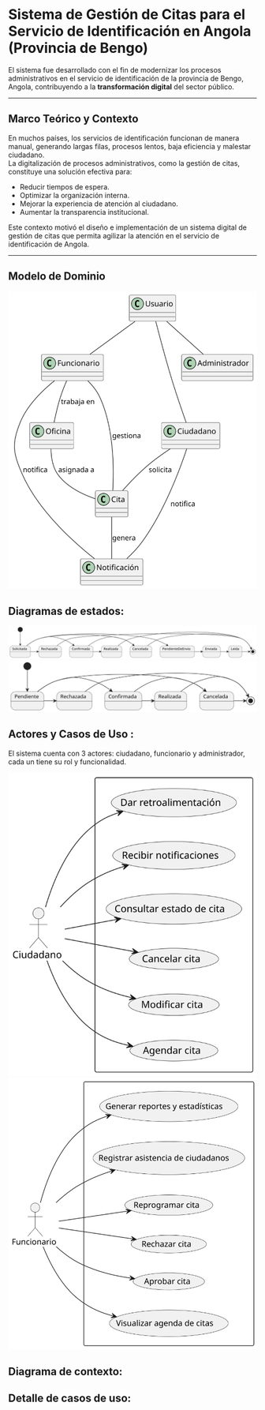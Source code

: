 #  Sistema de Gestión de Citas para el Servicio de Identificación en Angola (Provincia de Bengo)  
El sistema fue desarrollado con el fin de modernizar los procesos administrativos en el servicio de identificación de la provincia de Bengo, Angola, contribuyendo a la **transformación digital** del sector público.  

---

##  Marco Teórico y Contexto

En muchos países, los servicios de identificación funcionan de manera manual, generando largas filas, procesos lentos, baja eficiencia y malestar ciudadano.  
La digitalización de procesos administrativos, como la gestión de citas, constituye una solución efectiva para:  

- Reducir tiempos de espera.  
- Optimizar la organización interna.  
- Mejorar la experiencia de atención al ciudadano.  
- Aumentar la transparencia institucional.  

Este contexto motivó el diseño e implementación de un sistema digital de gestión de citas que permita agilizar la atención en el servicio de identificación de Angola.  

---
## Modelo de Dominio
![Modelo de Dominio](Documentacion/imagens/Modelodedominio.svg)





## Diagramas de estados:
![Diagrama de Estado Cita](Documentacion/imagens/Diagramadeestadocita.svg)
![Diagrama de Estado Notificación](Documentacion/imagens/DiagramadeEstadonotificacion.svg)


## Actores y Casos de Uso :
El sistema cuenta con 3 actores: ciudadano, funcionario y administrador, cada un tiene su rol y funcionalidad.

![Caso de Uso Ciudadano](Documentacion/imagens/CasodeUsoCiudadano.svg)
![Caso de Uso Funcionario](Documentacion/imagens/CasodeUsofuncionario.svg)


## Diagrama de contexto:


## Detalle de casos de uso:
